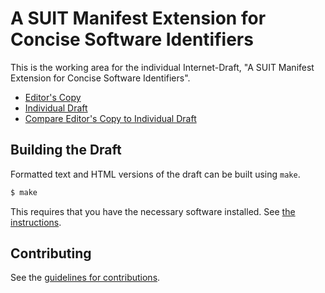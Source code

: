# A SUIT Manifest Extension for Concise Software Identifiers

This is the working area for the individual Internet-Draft, "A SUIT Manifest Extension for Concise Software Identifiers".

* [Editor's Copy](https://henkbirkholz.github.io/draft-birkholz-suit-coswid-manifest/#go.draft-birkholz-suit-coswid-manifest.html)
* [Individual Draft](https://tools.ietf.org/html/draft-birkholz-suit-coswid-manifest)
* [Compare Editor's Copy to Individual Draft](https://henkbirkholz.github.io/draft-birkholz-suit-coswid-manifest/#go.draft-birkholz-suit-coswid-manifest.diff)

## Building the Draft

Formatted text and HTML versions of the draft can be built using `make`.

```sh
$ make
```

This requires that you have the necessary software installed.  See
[the instructions](https://github.com/martinthomson/i-d-template/blob/master/doc/SETUP.md).


## Contributing

See the
[guidelines for contributions](https://github.com/henkbirkholz/draft-birkholz-suit-coswid-manifest/blob/master/CONTRIBUTING.md).
